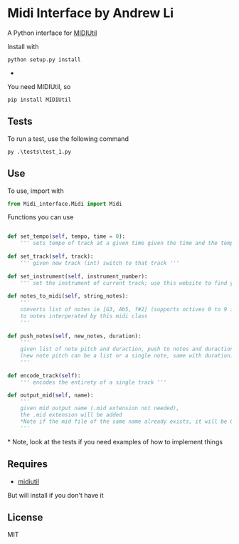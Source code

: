 # Midi Interface by Andrew Li

A Python interface for [MIDIUtil](https://pypi.org/project/MIDIUtil/)



Install with 

```shell
python setup.py install
```

+

You need MIDIUtil, so

```shell
pip install MIDIUtil
```



## Tests

To run a test, use the following command
```shell
py .\tests\test_1.py
```


## Use

To use, import with 

```python
from Midi_interface.Midi import Midi
```



Functions you can use

```python

def set_tempo(self, tempo, time = 0):
    ''' sets tempo of track at a given time given the time and the tempo, defaults to start of track '''
    
def set_track(self, track):
    ''' given new track (int) switch to that track '''
    
def set_instrument(self, instrument_number):
    ''' set the instrument of current track; use this website to find your instrument: https://www.midi.org/specifications/item/gm-level-1-sound-set '''
  
def notes_to_midi(self, string_notes):
    '''
    converts list of notes ie [G3, Ab5, f#2] (supports octives 0 to 9 inclusive)
    to notes interperated by this midi class
    '''
        
def push_notes(self, new_notes, duration):
    ''' 
    given list of note pitch and duraction, push to notes and duraction attribute
    (new note pitch can be a list or a single note, same with duration)
    '''
        
def encode_track(self):
    ''' encodes the entirety of a single track '''

def output_mid(self, name):
    '''
    given mid output name (.mid extension not needed),
    the .mid extension will be added
    *Note if the mid file of the same name already exists, it will be OVERWRITTEN
    '''
```



\* Note, look at the tests if you need examples of how to implement things




## Requires

* [midiutil](https://pypi.org/project/MIDIUtil/)

But will install if you don't have it




## License

MIT

